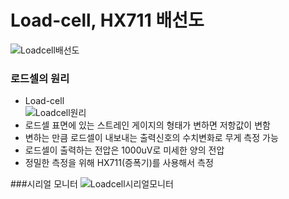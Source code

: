 # Load-cell, HX711 배선도
![Loadcell배선도](https://user-images.githubusercontent.com/98401825/163297469-da55a9f5-6dc5-46ab-899a-216d5c8c0f0b.png)

### 로드셀의 원리
* Load-cell  
![Loadcell원리](https://user-images.githubusercontent.com/98401825/163297804-06aea581-f954-44fa-a437-626738ab89d0.png)  
* 로드셀 표면에 있는 스트레인 게이지의 형태가 변하면 저항값이 변함  
* 변하는 만큼 로드셀이 내보내는 출력신호의 수치변화로 무게 측정 가능
* 로드셀이 출력하는 전압은 1000uV로 미세한 양의 전압
* 정밀한 측정을 위해 HX711(증폭기)를 사용해서 측정

###시리얼 모니터
![Loadcell시리얼모니터](https://user-images.githubusercontent.com/98401825/163298294-e97f2b77-edc5-4ba0-a619-0a797fd27e92.png)  
